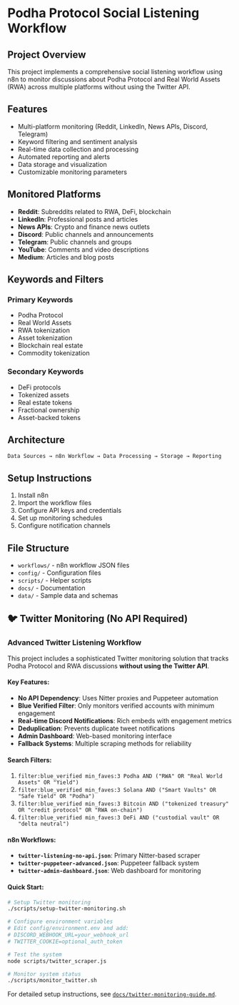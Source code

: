 # Podha Protocol Social Listening Workflow

## Project Overview

This project implements a comprehensive social listening workflow using n8n to monitor discussions about Podha Protocol and Real World Assets (RWA) across multiple platforms without using the Twitter API.

## Features

- Multi-platform monitoring (Reddit, LinkedIn, News APIs, Discord, Telegram)
- Keyword filtering and sentiment analysis
- Real-time data collection and processing
- Automated reporting and alerts
- Data storage and visualization
- Customizable monitoring parameters

## Monitored Platforms

- **Reddit**: Subreddits related to RWA, DeFi, blockchain
- **LinkedIn**: Professional posts and articles
- **News APIs**: Crypto and finance news outlets
- **Discord**: Public channels and announcements
- **Telegram**: Public channels and groups
- **YouTube**: Comments and video descriptions
- **Medium**: Articles and blog posts

## Keywords and Filters

### Primary Keywords

- Podha Protocol
- Real World Assets
- RWA tokenization
- Asset tokenization
- Blockchain real estate
- Commodity tokenization

### Secondary Keywords

- DeFi protocols
- Tokenized assets
- Real estate tokens
- Fractional ownership
- Asset-backed tokens

## Architecture

```
Data Sources → n8n Workflow → Data Processing → Storage → Reporting
```

## Setup Instructions

1. Install n8n
2. Import the workflow files
3. Configure API keys and credentials
4. Set up monitoring schedules
5. Configure notification channels

## File Structure

- `workflows/` - n8n workflow JSON files
- `config/` - Configuration files
- `scripts/` - Helper scripts
- `docs/` - Documentation
- `data/` - Sample data and schemas

## 🐦 Twitter Monitoring (No API Required)

### Advanced Twitter Listening Workflow

This project includes a sophisticated Twitter monitoring solution that tracks Podha Protocol and RWA discussions **without using the Twitter API**.

#### Key Features:

- **No API Dependency**: Uses Nitter proxies and Puppeteer automation
- **Blue Verified Filter**: Only monitors verified accounts with minimum engagement
- **Real-time Discord Notifications**: Rich embeds with engagement metrics
- **Deduplication**: Prevents duplicate tweet notifications
- **Admin Dashboard**: Web-based monitoring interface
- **Fallback Systems**: Multiple scraping methods for reliability

#### Search Filters:

1. `filter:blue_verified min_faves:3 Podha AND ("RWA" OR "Real World Assets" OR "Yield")`
2. `filter:blue_verified min_faves:3 Solana AND ("Smart Vaults" OR "Safe Yield" OR "Podha")`
3. `filter:blue_verified min_faves:3 Bitcoin AND ("tokenized treasury" OR "credit protocol" OR "RWA on-chain")`
4. `filter:blue_verified min_faves:3 DeFi AND ("custodial vault" OR "delta neutral")`

#### n8n Workflows:

- **`twitter-listening-no-api.json`**: Primary Nitter-based scraper
- **`twitter-puppeteer-advanced.json`**: Puppeteer fallback system
- **`twitter-admin-dashboard.json`**: Web dashboard for monitoring

#### Quick Start:

```bash
# Setup Twitter monitoring
./scripts/setup-twitter-monitoring.sh

# Configure environment variables
# Edit config/environment.env and add:
# DISCORD_WEBHOOK_URL=your_webhook_url
# TWITTER_COOKIE=optional_auth_token

# Test the system
node scripts/twitter_scraper.js

# Monitor system status
./scripts/monitor_twitter.sh
```

For detailed setup instructions, see [`docs/twitter-monitoring-guide.md`](docs/twitter-monitoring-guide.md).
